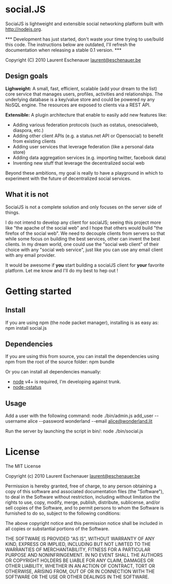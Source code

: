 social.JS
=========

SocialJS is lightweight and extensible social networking platform built with <http://nodejs.org>.

*** Development has just started, don't waste your time trying to use/build this code. The instructions below are outdated, I'll refresh the documentation when releasing a stable 0.1 version. ***

Copyright (C) 2010 Laurent Eschenauer <laurent@eschenauer.be>

Design goals
------------

**Lighweight:** A small, fast, efficient, scalable (add your dream to the list) core service that manages users, profiles, activities and relationships. The underlying database is a key/value store and could be powered ny any NoSQL engine. The resources are exposed to clients via a REST API. 

**Extensible:** A plugin architecture that enable to easily add new features like:

-  Adding various federation protocols (such as ostatus, onesocialweb, diaspora, etc.)
-  Adding other client APIs (e.g. a status.net API or Opensocial) to benefit from existing clients
-  Adding user services that leverage federation (like a personal data store)
-  Adding data aggregation services (e.g. importing twitter, facebook data)
-  Inventing new stuff that leverage the decentralized social web

Beyond these ambitions, my goal is really to have a playground in which to experiment with the future of decentralized social services.

What it is not
--------------

SocialJS is not a complete solution and only focuses on the server side of things.

I do not intend to develop any client for socialJS; seeing this project more like "the apache of the social web" and I hope that others would build "the firefox of the social web". We need to decouple clients from servers so that while some focus on building the best services, other can invent the best clients. In my dream world, one could use the "social web client" of their choice with any "social web service", just like you can use any email client with any email provider.

It would be awesome if **you** start building a socialJS client for **your** favorite platform. Let me know and I'll do my best to hep out ! 
 

Getting started
===============

Install
-------

If you are using npm (the node packet manager), installing is as easy as:
    npm install social.js


Dependencies
------------

If you are using this from source, you can install the dependencies using npm from the root of the source folder:
    npm bundle

Or you can install all dependencies manually:
- [node](http://nodejs.org/) v4+ is required, I'm developing against trunk.
- [node-ostatus](http://github.com/eschnou/node-ostatus/)

Usage
-----

Add a user with the following command:
    node ./bin/admin.js add_user --username alice --password wonderland --email alice@wonderland.lit

Run the server by launching the script in bin/:
    node ./bin/social.js

License
=======

The MIT License

Copyright (c) 2010 Laurent Eschenauer <laurent@eschenauer.be>

Permission is hereby granted, free of charge, to any person obtaining a copy
of this software and associated documentation files (the "Software"), to deal
in the Software without restriction, including without limitation the rights
to use, copy, modify, merge, publish, distribute, sublicense, and/or sell
copies of the Software, and to permit persons to whom the Software is
furnished to do so, subject to the following conditions:

The above copyright notice and this permission notice shall be included in
all copies or substantial portions of the Software.

THE SOFTWARE IS PROVIDED "AS IS", WITHOUT WARRANTY OF ANY KIND, EXPRESS OR
IMPLIED, INCLUDING BUT NOT LIMITED TO THE WARRANTIES OF MERCHANTABILITY,
FITNESS FOR A PARTICULAR PURPOSE AND NONINFRINGEMENT. IN NO EVENT SHALL THE
AUTHORS OR COPYRIGHT HOLDERS BE LIABLE FOR ANY CLAIM, DAMAGES OR OTHER
LIABILITY, WHETHER IN AN ACTION OF CONTRACT, TORT OR OTHERWISE, ARISING FROM,
OUT OF OR IN CONNECTION WITH THE SOFTWARE OR THE USE OR OTHER DEALINGS IN
THE SOFTWARE.
